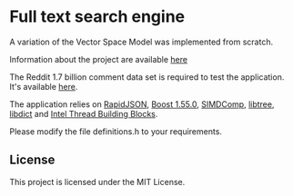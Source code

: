 # Full text search engine

A variation of the Vector Space Model was implemented from scratch.

Information about the project are available [here](http://www.sarantinos.me/#fulltextsearch)

The Reddit 1.7 billion comment data set is required to test the application. It's available [here](https://www.reddit.com/r/datasets/comments/3bxlg7/i_have_every_publicly_available_reddit_comment/).

The application relies on [RapidJSON](https://github.com/Tencent/rapidjson), [Boost 1.55.0](http://www.boost.org/users/history/version_1_55_0.html), [SIMDComp](https://github.com/lemire/simdcomp), [libtree](https://github.com/fbuihuu/libtree), [libdict](https://github.com/fmela/libdict) and [Intel Thread Building Blocks](https://www.threadingbuildingblocks.org/).

Please modify the file definitions.h to your requirements.

## License

This project is licensed under the MIT License.
